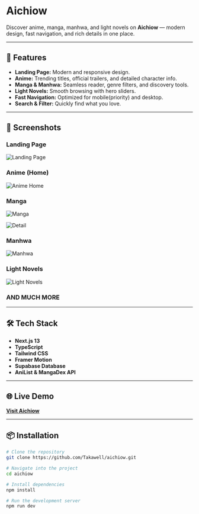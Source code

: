 # Aichiow

Discover anime, manga, manhwa, and light novels on **Aichiow** — modern design, fast navigation, and rich details in one place.

---

## 🚀 Features
- **Landing Page:** Modern and responsive design.
- **Anime:** Trending titles, official trailers, and detailed character info.
- **Manga & Manhwa:** Seamless reader, genre filters, and discovery tools.
- **Light Novels:** Smooth browsing with hero sliders.
- **Fast Navigation:** Optimized for mobile(priority) and desktop.
- **Search & Filter:** Quickly find what you love.

---

## 📸 Screenshots

### Landing Page
![Landing Page](https://i.ibb.co/XxdXmjkn/landing.png)

### Anime (Home)
![Anime Home](https://i.ibb.co/mrmZ8Vsr/home-anime.png)

### Manga
![Manga](https://i.ibb.co/BKjQZrL7/1755945661098.jpg)

![Detail](https://i.ibb.co/tw2fnskp/1755945936255.jpg)

### Manhwa
![Manhwa](https://i.ibb.co/GQMC0b2b/68923578dc66d8397f76472f.png)

### Light Novels
![Light Novels](https://i.ibb.co/VcW8m0vj/689235c8ed6a6b6ae76f9c50.png)

### AND MUCH MORE

---

## 🛠 Tech Stack
- **Next.js 13**  
- **TypeScript**  
- **Tailwind CSS**  
- **Framer Motion**  
- **Supabase Database**
- **AniList & MangaDex API**  

---

## 🌐 Live Demo
[**Visit Aichiow**](https://aichiow.vercel.app/)

---

## 📦 Installation
```bash
# Clone the repository
git clone https://github.com/Takawell/aichiow.git

# Navigate into the project
cd aichiow

# Install dependencies
npm install

# Run the development server
npm run dev
